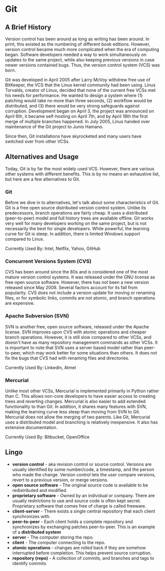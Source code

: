# Git

## A Brief History

Version control has been around as long as writing has been around. In print, this existed as the numbering of different book editions. However, version control became much more complicated when the era of computing began. Software developers needed a way to work simultaneously on updates to the same project, while also keeping previous versions in case newer versions contained bugs. Thus, the version control system (VCS) was born.

Git was developed in April 2005 after Larry McVoy withdrew free use of BitKeeper, the VCS that the Linux kernel community had been using. Linus Torvalds, creator of Linux, decided that none of the current free VCSs met his needs for performance. He wanted to design a system where (1) patching would take no more than three seconds, (2) workflow would be distributed, and (3) there would be very strong safeguards against corruption. Development began on April 3, the project was announced on April 6th, it became self-hosting on April 7th, and by April 18th the first merge of multiple branches happened. In July 2005, Linus handed over maintenance of the Git project to Junio Hamano.

Since then, Git installations have skyrocketed and many users have switched over from other VCSs.

## Alternatives and Usage

Today, Git is by far the most widely used VCS. However, there are various other systems with different benefits. This is by no means an exhaustive list, but here are a few alternatives to Git.

### Git

Before we dive in to alternatives, let's talk about some characteristics of Git. Git is a free open source distributed version control system. Unlike its predecessors, branch operations are fairly cheap. It uses a distributed (peer-to-peer) model and full history trees are available offline. Git works very well for many developers working on the same project, but is not necessarily the best for single developers. While powerful, the learning curve for Git is steep. In addition, there is limited Windows support compared to Linux.

Currently Used By: Intel, Netflix, Yahoo, GitHub

### Concurrent Versions System (CVS)

CVS has been around since the 80s and is considered one of the most mature version control systems. It was released under the GNU license as free open source software. However, there has not been a new version released since May 2008. Several factors account for its fall from popularity. CVS does not include a version update for moving or renaming files, or for symbolic links, commits are not atomic, and branch operations are expensive.

### Apache Subversion (SVN)

SVN is another free, open source software, released under the Apache license. SVN improves upon CVS with atomic operations and cheaper branch operations. However, it is still slow compared to other VCSs, and doesn't have as many repository management commands as other VCSs. It is important to note that SVN uses a server based model rather than peer-to-peer, which may work better for some situations than others. It does not fix the bugs that CVS had with renaming files and directories.

Currently Used By: LinkedIn, Atmel

### Mercurial

Unlike most other VCSs, Mercurial is implemented primarily in Python rather than C. This allows non-core developers to have easier access to creating trees and reverting changes. Mercurial is also easier to add extended functionality to than Git. In addition, it shares many features with SVN, making the learning curve less steep than moving from SVN to Git. Mercurial does not allow the merging of two parents. Like Git, Mercurial uses a distributed model and branching is relatively inexpensive. It also has extensive documentation.

Currently Used By: Bitbucket, OpenOffice

<!-- ### Perforce Helix (Perforce) -->


## Lingo

+ **version control** - aka revision control or source control. Versions are usually identified by some number/code, a timestamp, and the person who made the change. Version control lets the user compare versions, revert to a previous version, or merge versions.
+ **open source software** - The original source code is available to be redistributed and modified.
+ **proprietary software** - Owned by an individual or company. There are usually restrictions to use and source code is often kept secret. Proprietary software that comes free of charge is called freeware.
+ **client-server** - There exists a single central repository that each client synchronizes with.
+ **peer-to-peer** - Each client holds a complete repository and synchronizes by exchanging patches peer-to-peer. This is an example of a **distributed system**
+ **server** - The computer storing the repo.
+ **client** - The computer connecting to the repo.
+ **atomic operations** - changes are rolled back if they are somehow interrupted before completion. This helps prevent source corruption.
+ **repository (repo)** - A collection of commits, and branches and tags to identify commits

<!-- ### Sources
+ [Atlassian](https://www.atlassian.com/git/)
+ [Time Doctor](https://biz30.timedoctor.com/git-mecurial-and-cvs-comparison-of-svn-software/)
+ [Rhode Code](https://rhodecode.com/insights/version-control-systems-2016)
+ [Stack Share](https://stackshare.io/stackups/git-vs-mercurial-vs-svn) -->
